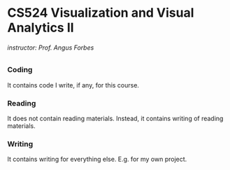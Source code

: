 # CS524 Visualization and Visual Analytics II
###### instructor: Prof. Angus Forbes

### Coding

It contains code I write, if any, for this course.

### Reading

It does not contain reading materials. Instead, it contains writing of reading materials.

### Writing

It contains writing for everything else. E.g. for my own project.